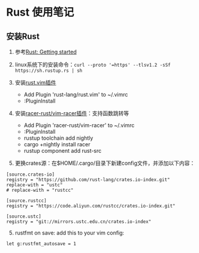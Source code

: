 # Rust 使用笔记

## 安装Rust

1. 参考[Rust: Getting started](https://www.rust-lang.org/learn/get-started)

2. linux系统下的安装命令：`curl --proto '=https' --tlsv1.2 -sSf https://sh.rustup.rs | sh`

3. 安装[rust.vim插件](https://github.com/rust-lang/rust.vim)
    - Add Plugin 'rust-lang/rust.vim' to ~/.vimrc
    - :PluginInstall

4. 安装[racer-rust/vim-racer插件](https://github.com/racer-rust/vim-racer)：支持函数跳转等
    - Add Plugin 'racer-rust/vim-racer' to ~/.vimrc
    - :PluginInstall
    - rustup toolchain add nightly
    - cargo +nightly install racer
    - rustup component add rust-src

5. 更换crates源：在$HOME/.cargo/目录下新建config文件，并添加以下内容：
```
[source.crates-io]
registry = "https://github.com/rust-lang/crates.io-index.git"
replace-with = "ustc"
# replace-with = "rustcc"

[source.rustcc]
registry = "https://code.aliyun.com/rustcc/crates.io-index.git"

[source.ustc]
registry = "git://mirrors.ustc.edu.cn/crates.io-index"
```

5. rustfmt on save: add this to your vim config:
```
let g:rustfmt_autosave = 1
```
